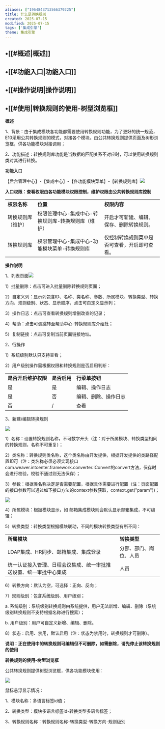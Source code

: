 ```yaml
---
aliases: ["1964843713566379225"]
title: 什么是转换规则
created: 2025-07-15
modified: 2025-07-15
tags: ['集成引擎']
theme: 集成引擎
---
```


## •[[#概述|概述]]

## •[[#功能入口|功能入口]]

## •[[#操作说明|操作说明]]

## •[[#使用|转换规则的使用-树型浏览框]]

**概述**

1、背景：由于集成模块各功能都需要使用转换规则功能，为了更好的统一规范，E10采用公共转换规则的模式，对接各个模块。由公共转换规则提供页面及树形浏览框，供各功能模块对接调用；

2、功能描述：转换规则库功能是当数据的匹配关系不对应时，可以使用转换规则类对其进行转换。

**功能入口**

【后台管理中心】-【集成中心】-【各功能模块菜单】-【转换规则库】![](c5cb8d495c3d50d36307e2f7caff6236.jpg)

**入口权限：查看权限由各功能模块权限控制，维护权限由公共转换规则库控制**

|  |  |  |
| --- | --- | --- |
| **权限名称** | **位置** | **权限内容** |
| 转换规则库（维护） | 权限管理中心-集成中心-转换规则库-转换规则库（维护） | 开启才可新建、编辑、保存、删除转换规则。 |
| 转换规则库 | 权限管理中心-集成中心-功能模块菜单-转换规则库 | 仅控制转换规则菜单是否可查看，开启即可查看。 |

**操作说明**

1、列表页面![](0565b563f655673a31c99d32949ff050.jpg)

1）批量删除：点击可进入批量删除转换规则页面；

2）自定义列：显示列包含ID、名称、类名称、参数、所属模块、转换类型、转换方向、规则级别、状态、显示顺序，点击可自定义显示列；

3）操作日志：点击可查看转换规则增删改查的记录；

4）帮助：点击可调跳转至帮助中心-转换规则库介绍处；

5）复制链接：点击可复制当前页面链接地址。

2、行操作

1）系统级别默认只支持查看；

2）用户级别操作需根据权限和转换规则是否启用判断：

|  |  |  |
| --- | --- | --- |
| **是否开启维护权限** | **是否启用** | **行菜单按钮** |
| 是 | 是 | 编辑、操作日志 |
| 是 | 否 | 编辑、删除、操作日志 |
| 否 | / | 查看 |

3、新建/编辑转换规则

![](8182e7d22438dae51efb3c945126703c.jpg)

1）名称：设置转换规则名称，不可数字开头（注：对于所属模块、转换类型相同的转换规则，名称不可重复）；

2）类名称：转换规则类名称，这个类名称由开发提供，根据开发提供的类路径配置即可（注：类名称必须必须实现接口com.weaver.intcenter.framework.converter.IConvert的convert方法，保存时会进行校验，校验不通过则无法保存）；

3）参数：根据类名称决定是否需要配置，根据具体需要进行配置（注：页面配置的接口参数可以通过如下接口方法的context参数获取，context.get("param"))；

![](34c71931c343d1ad86a374ba61b74d4b.jpg)

4）所属模块：根据模块显示，如 邮箱集成模块则会默认显示邮箱集成，不可编辑；

5）转换类型：转换类型根据模块联动，不同的模块转换类型有所不同：

|  |  |
| --- | --- |
| **所属模块** | **转换类型** |
| LDAP集成、HR同步、邮箱集成、集成登录 | 分部、部门、岗位、人员 |
| 统一认证接入管理、日程会议集成、统一审批推送设置、统一审批中心集成 | 人员 |

6）转换方向：默认为空，可选择：正向、反向；

7）规则级别：包含系统级别、用户级别；

a. 系统级别：系统级别转换规则由系统提供，用户无法新增、编辑、删除（系统级别转换规则不支持根据名称进行搜索）；

b. 用户级别：用户可自定义新增、编辑、删除。

8）状态：启用、禁用，默认启用（注：状态为禁用时，转换规则才可删除）。

**说明：正在使用中的转换规则可编辑但不可删除，如需删除，请先停止该转换规则的使用**

**转换规则的使用-树型浏览框**

公共转换规则提供树型浏览框，供各功能模块使用：

![](60c662702f20b63260992b061175cd22.jpg)

鼠标悬浮显示情况：

1、模块名称：多语言标签id值；

2、转换类型：模块多语言标签id-转换类型多语言标签；

3、转换规则名称：转换规则名称-转换类型-转换方向-规则级别